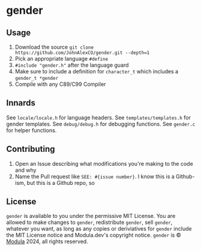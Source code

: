 # gender

## Usage
1. Download the source `git clone https://github.com/JohnAlexCO/gender.git --depth=1`
2. Pick an appropriate language `#define`
3. `#include "gender.h"` after the language guard
4. Make sure to include a definition for `character_t` which includes a `gender_t *gender`
5. Compile with any C89/C99 Compiler

## Innards
See `locale/locale.h` for language headers.
See `templates/templates.h` for gender templates.
See `debug/debug.h` for debugging functions.
See `gender.c` for helper functions.

## Contributing
1. Open an Issue describing what modifications you're making to the code and why
2. Name the Pull request like `SEE: #{issue number}`. I know this is a Github-ism, but this is a Github repo, so

## License
`gender` is available to you under the permissive MIT License. 
You are allowed to make changes to `gender`, redistribute `gender`,
sell `gender`, whatever you want, as long as any copies or deriviatives
for `gender` include the MIT License notice and Modula.dev's copyright notice.
`gender` is &copy; [Modula](https://modula.dev) 2024, all rights reserved.
